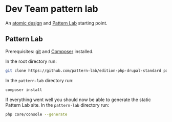 # Dev Team pattern lab

An [atomic design](http://bradfrost.com/blog/post/atomic-web-design/) and [Pattern Lab](http://patternlab.io/) starting point.

## Pattern Lab

Prerequisites: [git](https://git-scm.com/) and [Composer](https://getcomposer.org/) installed.

In the root directory run:

```sh
git clone https://github.com/pattern-lab/edition-php-drupal-standard pattern-lab
```

In the `pattern-lab` directory run:

```sh
composer install
```

If everything went well you should now be able to generate the static Pattern Lab site. In the `pattern-lab` directory run:

```sh
php core/console --generate
```
